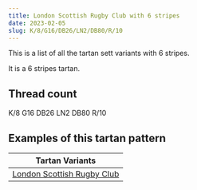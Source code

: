 ```yaml
---
title: London Scottish Rugby Club with 6 stripes
date: 2023-02-05
slug: K/8/G16/DB26/LN2/DB80/R/10
---
```

This is a list of all the tartan sett variants with 6 stripes.

It is a 6 stripes tartan.


## Thread count
K/8 G16 DB26 LN2 DB80 R/10

## Examples of this tartan pattern

| Tartan Variants |
|---------------|
| [London Scottish Rugby Club](/variants/k/8/g16/db26/ln2/db80/r/10-db000030-g008000-k000000-lne0e0e0-rc00000)||
